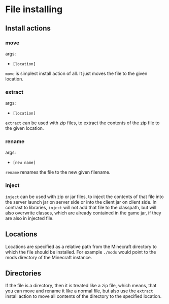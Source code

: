 # File installing

## Install actions

### move

args:

- `[location]`

`move` is simplest install action of all. It just moves the file to
the given location.

### extract

args:

- `[location]`

`extract` can be used with zip files, to extract the contents of the zip file
to the given location.

### rename

args:

- `[new name]`

`rename` renames the file to the new given filename.

### inject

`inject` can be used with zip or jar files, to inject the contents of that file
into the server launch jar on server side or into the client jar on client side.
In contrast to libraries, `inject` will not add that file to the classpath, but
will also overwrite classes, which are already contained in the game jar, if they
are also in injected file. 

## Locations

Locations are specified as a relative path from the Minecraft directory to which the file should be installed.
For example `./mods` would point to the mods directory of the Minecraft instance.

## Directories

If the file is a directory, then it is treated like a zip file, which means, that you can move and
rename it like a normal file, but also use the `extract` install action to move all contents of the directory
to the specified location.
